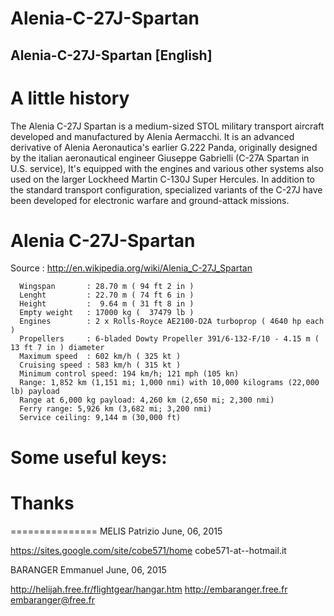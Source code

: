 # Alenia-C-27J-Spartan
Alenia-C-27J-Spartan
[English]
----------

A little history
================
The Alenia C-27J Spartan is a medium-sized STOL military transport aircraft developed and manufactured 
by Alenia Aermacchi. It is an advanced derivative of Alenia Aeronautica's earlier G.222 Panda, originally 
designed by the italian aeronautical engineer Giuseppe Gabrielli (C-27A Spartan in U.S. service), It's 
equipped with the engines and various other systems also used on the larger Lockheed Martin C-130J 
Super Hercules. In addition to the standard transport configuration, specialized variants of the 
C-27J have been developed for electronic warfare and ground-attack missions.


Alenia C-27J-Spartan
=============

Source         : http://en.wikipedia.org/wiki/Alenia_C-27J_Spartan

      Wingspan       : 28.70 m ( 94 ft 2 in )
      Lenght         : 22.70 m ( 74 ft 6 in )
      Height         :  9.64 m ( 31 ft 8 in )
      Empty weight   : 17000 kg (  37479 lb )
      Engines        : 2 x Rolls-Royce AE2100-D2A turboprop ( 4640 hp each )
      Propellers     : 6-bladed Dowty Propeller 391/6-132-F/10 - 4.15 m ( 13 ft 7 in ) diameter
      Maximum speed  : 602 km/h ( 325 kt )
      Cruising speed : 583 km/h ( 315 kt )
	  Minimum control speed: 194 km/h; 121 mph (105 kn)
	  Range: 1,852 km (1,151 mi; 1,000 nmi) with 10,000 kilograms (22,000 lb) payload
	  Range at 6,000 kg payload: 4,260 km (2,650 mi; 2,300 nmi)
	  Ferry range: 5,926 km (3,682 mi; 3,200 nmi)
	  Service ceiling: 9,144 m (30,000 ft)
	  
Some useful keys:
=================

Thanks
======

===============
MELIS Patrizio
June, 06, 2015

https://sites.google.com/site/cobe571/home
cobe571-at-<NOSPAM>-hotmail.it

BARANGER Emmanuel
June, 06, 2015

http://helijah.free.fr/flightgear/hangar.htm
http://embaranger.free.fr
embaranger@free.fr
